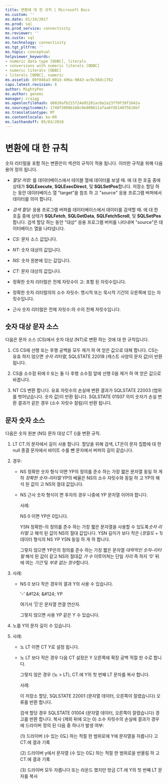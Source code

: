 ```yaml
---
title: 변환에 대 한 규칙 | Microsoft Docs
ms.custom: ''
ms.date: 01/19/2017
ms.prod: sql
ms.prod_service: connectivity
ms.reviewer: ''
ms.suite: sql
ms.technology: connectivity
ms.tgt_pltfrm: ''
ms.topic: conceptual
helpviewer_keywords:
- numeric data type [ODBC], literals
- conversions with numeric literals [ODBC]
- numeric literals [ODBC]
- literals [ODBC], numeric
ms.assetid: 89f846a3-001d-496a-9843-ac9c38dc1762
caps.latest.revision: 6
author: MightyPen
ms.author: genemi
manager: craigg
ms.openlocfilehash: d8020afb215724e05201ac0a2a23ff0f39f1642a
ms.sourcegitcommit: 1740f3090b168c0e809611a7aa6fd514075616bf
ms.translationtype: MT
ms.contentlocale: ko-KR
ms.lasthandoff: 05/03/2018
---
```

# <a name="rules-for-conversions"></a>변환에 대 한 규칙
숫자 리터럴을 포함 하는 변환은이 섹션의 규칙이 적용 됩니다. 이러한 규칙을 위해 다음 용어 정의 됩니다.  
  
-   *할당 저장:* 를 데이터베이스에서 테이블 열에 데이터를 보낼 때. 에 대 한 호출 중에 상태가 **SQLExecute**, **SQLExecDirect**, 및 **SQLSetPos**합니다. 저장소 할당 하는 동안 데이터베이스 열 "target"을 참조 하 고 "source" 응용 프로그램 버퍼에서 데이터를 의미 합니다.  
  
-   *검색 할당:* 응용 프로그램 버퍼를 데이터베이스에서 데이터를 검색할 때. 에 대 한 호출 중에 상태가 **SQLFetch**, **SQLGetData**, **SQLFetchScroll**, 및 **SQLSetPos**합니다. 검색 할당 하는 동안 "대상" 응용 프로그램 버퍼를 나타내며 "source"은 데이터베이스 열을 나타냅니다.  
  
-   *CS:* 문자 소스 값입니다.  
  
-   *NT:* 숫자 대상의 값입니다.  
  
-   *NS:* 숫자 원본에 있는 값입니다.  
  
-   *CT:* 문자 대상의 값입니다.  
  
-   정확한 숫자 리터럴은 전체 자릿수이 고: 포함 된 자릿수입니다.  
  
-   정확한 숫자 리터럴의의 소수 자릿수: 명시적 또는 묵시적 기간의 오른쪽에 있는 자릿수입니다.  
  
-   근사 숫자 리터럴은 전체 자릿수:의 수의 전체 자릿수입니다.  
  
## <a name="character-source-to-numeric-target"></a>숫자 대상 문자 소스  
 다음은 문자 소스 (CS)에서 숫자 대상 (NT)로 변환 하는 것에 대 한 규칙입니다.  
  
1.  CS CS에 선행 또는 후행 공백을 모두 제거 하 여 얻은 값으로 대체 합니다. CS는 유효 하지 않으면 *숫자 리터럴*, SQLSTATE 22018 (캐스트 사양의 문자 값)이 반환 됩니다.  
  
2.  CS을 소수점 뒤에 0 또는 둘 다 후행 소수점 앞에 선행 0을 제거 하 여 얻은 값으로 바꿉니다.  
  
3.  NT CS 변환 합니다. 유효 자릿수의 손실에 변환 결과가 SQLSTATE 22003 (범위를 벗어났습니다. 숫자 값)이 반환 됩니다. SQLSTATE 01S07 의미 숫자가 손실 변환 결과가 같은 경우 (소수 자릿수 잘림)이 반환 됩니다.  
  
## <a name="numeric-source-to-character-target"></a>문자 숫자 소스  
 다음은 숫자 원본 (NS) 문자 대상 CT ()을 변환 규칙.  
  
1.  LT CT.의 문자에서 길이 사용 합니다. 할당을 위해 검색, LT은이 문자 집합에 대 한 null 종결 문자에서 바이트 수를 뺀 문자에서 버퍼의 길이 같습니다.  
  
2.  경우:  
  
    -   NS 정확한 숫자 형식 이면 YP의 정의를 준수 하는 가장 짧은 문자열 동일 하 게 하 *정확한 숫자-리터럴* YP의 배율은 NS의 소수 자릿수와 동일 하 고 YP의 해석 된 값이 고 NS의 절대 값입니다.  
  
    -   NS 근사 숫자 형식이 면 후자의 경우 나중에 YP 문자열 이어야 합니다.  
  
         사례:  
  
         NS 0 이면 YP은 0입니다.  
  
         YSN 정확한-의 정의를 준수 하는 가장 짧은 문자열을 사용할 수 있도록*숫자 리터럴* 고 해석 된 값이 NS의 절대 값입니다. YSN 길이가 보다 작은 (*정밀도* + 1) 데이터 형식의 NS YP YSN 동일 하 게 하 합니다.  
  
         그렇지 않으면 YP은의 정의를 준수 하는 가장 짧은 문자열 *대략적인 숫자-리터럴* 해석 된 값이 같고 NS의 절대값 *가 수* 이루어져는 단일 *자리* 즉 하지 '0' 뒤에 여는 *기간* 및 *부호 없는 정수*합니다.  
  
3.  사례:  
  
    -   NS 0 보다 작은 경우의 결과 Y의 사용 수 있습니다.  
  
         '-' &AMP;#124; &AMP;#124; YP  
  
         여기서 '&#124;&#124;'은 문자열 연결 연산자.  
  
         그렇지 않으면 사용 YP 같은 Y 수 있습니다.  
  
4.  노를 Y의 문자 길이 수 있습니다.  
  
5.  사례:  
  
    -   노 LT 이면 CT Y로 설정 됩니다.  
  
    -   노 LT 보다 작은 경우 다음 CT 설정은 Y 오른쪽에 확장 공백 적절 한 수로 합니다.  
  
         그렇지 않은 경우 (노 > LT), CT.에 Y의 첫 번째 LT 문자를 복사 합니다.  
  
         사례:  
  
         이 저장소 할당, SQLSTATE 22001 (문자열 데이터, 오른쪽이 잘렸습니다) 오류를 반환 합니다.  
  
         검색 할당 경우 SQLSTATE 01004 (문자열 데이터, 오른쪽이 잘렸습니다) 경고를 반환 합니다. 복사 (제외 뒤에 오는 0) 소수 자릿수의 손실에 결과가 경우에 드라이버 정의 된 다음 중 하나가 발생 여부:  
  
         (1) 드라이버 (수 있는 0도) 하는 적절 한 범위로에 Y에 문자열을 자릅니다 고 CT.에 결과 기록  
  
         (2) 드라이버 y에서 문자열 (수 있는 0도) 하는 적절 한 범위로을 반올림 하 고 CT.에 결과 기록  
  
         (3) 드라이버 모두 자릅니다 또는 라운드 했지만 방금 CT.에 Y의 첫 번째 LT 문자를 복사
